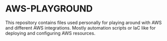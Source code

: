# AWS-PLAYGROUND

This repository contains files used personally for playing around with AWS and different AWS integrations. Mostly automation scripts or IaC like for deploying and configuring AWS resources.